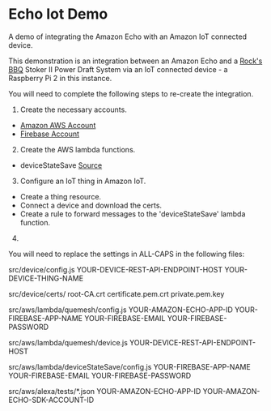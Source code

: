 # Echo Iot Demo
A demo of integrating the Amazon Echo with an Amazon IoT connected device.

This demonstration is an integration between an Amazon Echo and a [Rock's BBQ](https://www.rocksbarbque.com/) Stoker II Power Draft System via an IoT connected device - a Raspberry Pi 2 in this instance.

You will need to complete the following steps to re-create the integration.

1. Create the necessary accounts.
  * [Amazon AWS Account](https://www.amazon.com/ap/signin)
  * [Firebase Account](https://www.firebase.com/login/)
2. Create the AWS lambda functions.
  * deviceStateSave [Source](https://github.com/javaday/EchoIotDemo/tree/master/src/aws/lambda/deviceStateSave)
3. Configure an IoT thing in Amazon IoT.
  * Create a thing resource.
  * Connect a device and download the certs.
  * Create a rule to forward messages to the 'deviceStateSave' lambda function.
4. 

You will need to replace the settings in ALL-CAPS in the following files:

src/device/config.js
	YOUR-DEVICE-REST-API-ENDPOINT-HOST
	YOUR-DEVICE-THING-NAME
	
src/device/certs/
	root-CA.crt
	certificate.pem.crt
	private.pem.key

src/aws/lambda/quemesh/config.js
	YOUR-AMAZON-ECHO-APP-ID
	YOUR-FIREBASE-APP-NAME
	YOUR-FIREBASE-EMAIL
	YOUR-FIREBASE-PASSWORD
	
src/aws/lambda/quemesh/device.js
	YOUR-DEVICE-REST-API-ENDPOINT-HOST
	
src/aws/lambda/deviceStateSave/config.js
	YOUR-FIREBASE-APP-NAME
	YOUR-FIREBASE-EMAIL
	YOUR-FIREBASE-PASSWORD
	
src/aws/alexa/tests/*.json
	YOUR-AMAZON-ECHO-APP-ID
	YOUR-AMAZON-ECHO-SDK-ACCOUNT-ID
